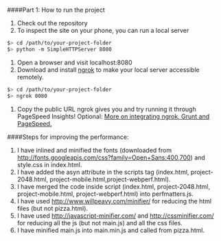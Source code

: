 
####Part 1: How to run the project


1. Check out the repository
1. To inspect the site on your phone, you can run a local server

  ```bash
  $> cd /path/to/your-project-folder
  $> python -m SimpleHTTPServer 8080
  ```

1. Open a browser and visit localhost:8080
1. Download and install [ngrok](https://ngrok.com/) to make your local server accessible remotely.

  ``` bash
  $> cd /path/to/your-project-folder
  $> ngrok 8080
  ```

1. Copy the public URL ngrok gives you and try running it through PageSpeed Insights! Optional: [More on integrating ngrok, Grunt and PageSpeed.](http://www.jamescryer.com/2014/06/12/grunt-pagespeed-and-ngrok-locally-testing/)


####Steps for improving the performance:

1. I have inlined and minified the fonts (downloaded from http://fonts.googleapis.com/css?family=Open+Sans:400,700) and style.css in index.html.
2. I have added the asyn attribute in the scripts tag (index.html, project-2048.html, project-mobile.html,project-webperf.html).
3. I have merged the code inside script (index.html, project-2048.html, project-mobile.html, project-webperf.html) into perfmatters.js.
4. I have used http://www.willpeavy.com/minifier/ for reducing the html files (but not pizza.html).
5. I have used http://javascript-minifier.com/ and http://cssminifier.com/ for reducing all the js (but not main.js) and all the css files.
6. I have minified main.js into main.min.js and called from pizza.html.
